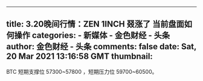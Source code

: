 
---
title: 3.20晚间行情：ZEN 1INCH 叕涨了 当前盘面如何操作
categories: 
    - 新媒体
    - 金色财经 - 头条
author: 金色财经 - 头条
comments: false
date: Sat, 20 Mar 2021 13:16:58 GMT
thumbnail: 
---

<div>   
BTC 短期支撑位 57300~57800 ，短期压力位 59700~60500。  
</div>
            